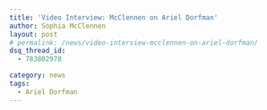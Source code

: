```yaml
---
title: 'Video Interview: McClennen on Ariel Dorfman'
author: Sophia McClennen
layout: post
# permalink: /news/video-interview-mcclennen-on-ariel-dorfman/
dsq_thread_id:
  - 783802978

category: news
tags:
  - Ariel Dorfman
---
```

